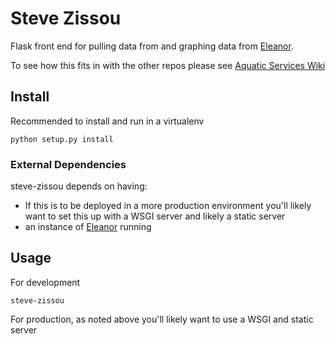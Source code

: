 # Steve Zissou

Flask front end for pulling data from and graphing data from [Eleanor](https://github.com/brett-smythe/eleanor).

To see how this fits in with the other repos please see [Aquatic Services Wiki](https://github.com/brett-smythe/ansible_configs/wiki)

## Install
Recommended to install and run in a virtualenv
```
python setup.py install
```

### External Dependencies
steve-zissou depends on having:
* If this is to be deployed in a more production environment you'll likely want to set this up with a WSGI server and likely a static server
* an instance of [Eleanor](https://github.com/brett-smythe/eleanor) running

## Usage
For development
```
steve-zissou
```
For production, as noted above you'll likely want to use a WSGI and static server
